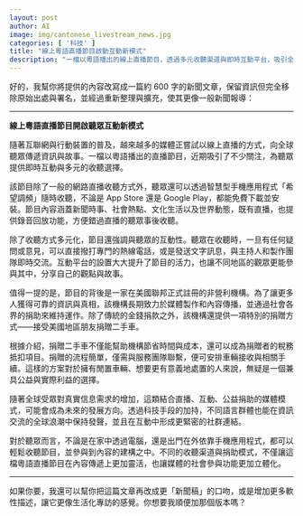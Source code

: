 ```yaml
---
layout: post
author: AI
image: img/cantonese_livestream_news.jpg
categories: [ '科技' ]
title: "線上粵語直播節目啟動互動新模式"  
description: "一檔以粵語播出的線上直播節目，透過多元收聽渠道與即時互動平台，吸引全球聽眾參與，同時結合公益捐車計劃，打造資訊傳播與社群連結的新型媒體模式"  "
---
```

好的，我幫你將提供的內容改寫成一篇約 600 字的新聞文章，保留資訊但完全移除原始出處與署名，並經過重新整理與擴充，使其更像一般新聞報導：  

---

**線上粵語直播節目開啟聽眾互動新模式**  

隨著互聯網與行動裝置的普及，越來越多的媒體正嘗試以線上直播的方式，向全球聽眾傳遞資訊與故事。一檔以粵語播出的直播節目，近期吸引了不少關注，為聽眾提供即時互動與多元的收聽選擇。  

該節目除了一般的網路直播收聽方式外，聽眾還可以透過智慧型手機應用程式「希望調頻」隨時收聽，不論是 App Store 還是 Google Play，都能免費下載並安裝。節目內容涵蓋新聞時事、社會熱點、文化生活以及世界動態，既有直播，也提供錄音回放功能，方便錯過直播的聽眾事後收聽。  

除了收聽方式多元化，節目還強調與聽眾的互動性。聽眾在收聽時，一旦有任何疑問或意見，可以直接撥打專門的熱線電話，或是發送文字訊息，與主持人和製作團隊即時交流。互動平台的設置大大提升了節目的活力，也讓不同地區的觀眾更能參與其中，分享自己的觀點與故事。  

值得一提的是，節目的背後是一家在美國聯邦正式註冊的非營利機構。為了讓更多人獲得可靠的資訊與真相，該機構長期致力於媒體製作和內容傳播，並通過社會各界的捐助來維持運作。除了傳統的金錢捐款之外，該機構還提供一項特別的捐贈方式——接受美國地區朋友捐贈二手車。  

根據介紹，捐贈二手車不僅能幫助機構節省時間與成本，還可以成為捐贈者的稅務抵扣項目。捐贈的流程簡單，僅需與服務團隊聯繫，便可安排車輛接收與相關手續。這樣的方案對於擁有閒置車輛、想要更有意義地處置的人來說，無疑是一個兼具公益與實際利益的選擇。  

隨著全球受眾對真實信息需求的增加，這類結合直播、互動、公益捐助的媒體模式，可能會成為未來的發展方向。透過科技手段的加持，不同語言群體也能在資訊交流的全球浪潮中保持發聲，並且在互動中形成更緊密的社群連結。  

對於聽眾而言，不論是在家中透過電腦，還是出門在外依靠手機應用程式，都可以輕鬆收聽節目，並參與到內容的建構之中。不同的收聽渠道與捐助模式，不僅讓這檔粵語直播節目在內容傳遞上更加靈活，也讓媒體的社會參與功能更加立體化。  

---

如果你要，我還可以幫你把這篇文章再改成更「新聞稿」的口吻，或是增加更多軟性描述，讓它更像生活化專訪的感覺。你想要我順便加那個版本嗎？